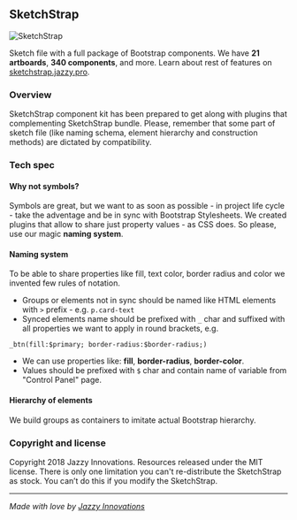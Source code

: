 ## SketchStrap

![SketchStrap](https://sketchstrap.jazzy.pro/assets/images/facebooklogo.png)

Sketch file with a full package of Bootstrap components. We have __21 artboards__, __340 components__, and more. Learn about rest of features on [sketchstrap.jazzy.pro](https://sketchstrap.jazzy.pro).

### Overview

SketchStrap component kit has been prepared to get along with plugins that complementing SketchStrap bundle. Please, remember that some part of sketch file (like naming schema, element hierarchy and construction methods) are dictated by compatibility.

### Tech spec
#### Why not symbols?
Symbols are great, but we want to as soon as possible - in project life cycle - take the adventage and be in sync with Bootstrap Stylesheets. We created plugins that allow to share just property values - as CSS does. So please, use our magic __naming system__.
#### Naming system
To be able to share properties like fill, text color, border radius and color we invented few rules of notation.
- Groups or elements not in sync should be named like HTML elements with `>` prefix - e.g. `p.card-text`
- Synced elements name should be prefixed with `_` char and suffixed with all properties we want to apply in round brackets, e.g.
```
_btn(fill:$primary; border-radius:$border-radius;)
```
- We can use properties like: __fill__, __border-radius__, __border-color__.
- Values should be prefixed with `$` char and contain name of variable from "Control Panel" page.

#### Hierarchy of elements
We build groups as containers to imitate actual Bootstrap hierarchy.

### Copyright and license
Copyright 2018 Jazzy Innovations. Resources released under the MIT license. There is only one limitation you can't re-distribute the SketchStrap as stock. You can’t do this if you modify the SketchStrap.

---
*Made with love by [Jazzy Innovations](https://jazzy.pro)*
